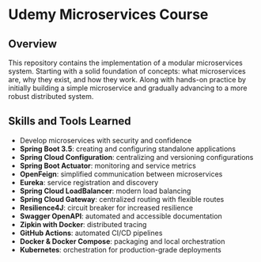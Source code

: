 # Udemy Microservices Course

## Overview

This repository contains the implementation of a modular microservices system. Starting with a solid foundation of concepts: what microservices are, why they exist, and how they work. Along with hands-on practice by initially building a simple microservice and gradually advancing to a more robust distributed system.

## Skills and Tools Learned

- Develop microservices with security and confidence
- **Spring Boot 3.5**: creating and configuring standalone applications
- **Spring Cloud Configuration**: centralizing and versioning configurations
- **Spring Boot Actuator**: monitoring and service metrics
- **OpenFeign**: simplified communication between microservices
- **Eureka**: service registration and discovery
- **Spring Cloud LoadBalancer**: modern load balancing
- **Spring Cloud Gateway**: centralized routing with flexible routes
- **Resilience4J**: circuit breaker for increased resilience
- **Swagger OpenAPI**: automated and accessible documentation
- **Zipkin with Docker**: distributed tracing
- **GitHub Actions**: automated CI/CD pipelines
- **Docker & Docker Compose**: packaging and local orchestration
- **Kubernetes**: orchestration for production-grade deployments

